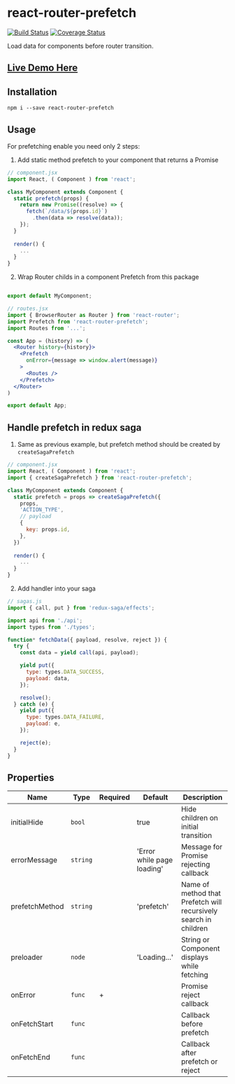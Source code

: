 # react-router-prefetch

[![Build Status](https://travis-ci.org/LastDreamer/react-router-prefetch.svg?branch=master)](https://travis-ci.org/LastDreamer/react-router-prefetch)
[![Coverage Status](https://coveralls.io/repos/github/LastDreamer/react-router-prefetch/badge.svg?branch=master)](https://coveralls.io/github/LastDreamer/react-router-prefetch?branch=master)

Load data for components before router transition. 

## [Live Demo Here](https://lastdreamer.github.io/react-router-prefetch/index.html)

## Installation
```shell
npm i --save react-router-prefetch
```

## Usage

For prefetching enable you need only 2 steps:

1. Add static method prefetch to your component that returns a Promise

```jsx
// component.jsx
import React, ( Component ) from 'react';

class MyComponent extends Component {
  static prefetch(props) {
    return new Promise((resolve) => {
      fetch(`/data/${props.id}`)
        .then(data => resolve(data));
    });
  }
  
  render() {
    ...
  }
}
```

2. Wrap Router childs in a component Prefetch from this package

```jsx

export default MyComponent;

// routes.jsx
import { BrowserRouter as Router } from 'react-router';
import Prefetch from 'react-router-prefetch';
import Routes from '...';

const App = (history) => (
  <Router history={history}>
    <Prefetch
      onError={message => window.alert(message)}
    >
      <Routes />
    </Prefetch>
  </Router>
)

export default App;
```

## Handle prefetch in redux saga

1. Same as previous example, but prefetch method should be created by `createSagaPrefetch`

```jsx
// component.jsx
import React, ( Component ) from 'react';
import { createSagaPrefetch } from 'react-router-prefetch';

class MyComponent extends Component {
  static prefetch = props => createSagaPrefetch({
    props,
    'ACTION_TYPE',
    // payload
    {
      key: props.id,
    },
  })
  
  render() {
    ...
  }
}
```

2. Add handler into your saga

```js
// sagas.js
import { call, put } from 'redux-saga/effects';

import api from './api';
import types from './types';

function* fetchData({ payload, resolve, reject }) {
  try {
    const data = yield call(api, payload);

    yield put({
      type: types.DATA_SUCCESS,
      payload: data,
    });

    resolve();
  } catch (e) {
    yield put({
      type: types.DATA_FAILURE,
      payload: e,
    });

    reject(e);
  }
}

```

## Properties

| Name           | Type     | Required | Default                    | Description                                                      |
|----------------|----------|----------|----------------------------|------------------------------------------------------------------|
| initialHide    | `bool`   |          | true                       | Hide children on initial transition                              |
| errorMessage   | `string` |          | 'Error while page loading' | Message for Promise rejecting callback                           |
| prefetchMethod | `string` |          | 'prefetch'                 | Name of method that Prefetch will recursively search in children |
| preloader      | `node`   |          | 'Loading...'               | String or Component displays while fetching                      |
| onError        | `func`   | +        |                            | Promise reject callback                                          |
| onFetchStart   | `func`   |          |                            | Callback before prefetch                                         |
| onFetchEnd     | `func`   |          |                            | Callback after prefetch or reject                                |

